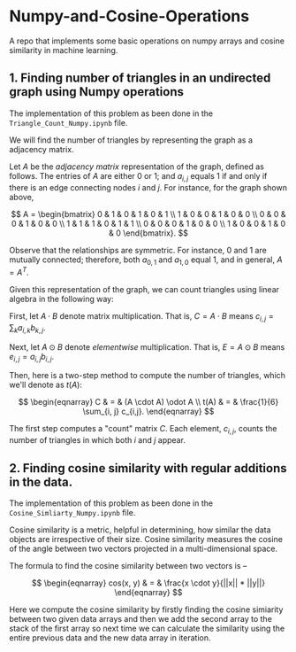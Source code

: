 # Numpy-and-Cosine-Operations
A repo that implements some basic operations on numpy arrays and cosine similarity in machine learning.

 ## 1. Finding number of triangles in an undirected graph using Numpy operations
 The implementation of this problem as been done in the `Triangle_Count_Numpy.ipynb` file.
 
We will find the number of triangles by representing the graph as a adjacency matrix.

Let $A$ be the _adjacency matrix_ representation of the graph, defined as follows. The entries of $A$ are either 0 or 1; and $a_{i,j}$ equals 1 if and only if there is an edge connecting nodes $i$ and $j$. For instance, for the graph shown above,

$$
A = \begin{bmatrix}
        0 & 1 & 0 & 1 & 0 & 1 \\
        1 & 0 & 0 & 1 & 0 & 0 \\
        0 & 0 & 0 & 1 & 0 & 0 \\
        1 & 1 & 1 & 0 & 1 & 1 \\
        0 & 0 & 0 & 1 & 0 & 0 \\
        1 & 0 & 0 & 1 & 0 & 0
    \end{bmatrix}.
$$

Observe that the relationships are symmetric. For instance, 0 and 1 are mutually connected; therefore, both $a_{0,1}$ and $a_{1, 0}$ equal 1, and in general, $A = A^T$.

Given this representation of the graph, we can count triangles using linear algebra in the following way:

First, let $A \cdot B$ denote matrix multiplication. That is, $C = A \cdot B$ means $c_{i,j} = \sum_k a_{i,k} b_{k, j}$.

Next, let $A \odot B$ denote _elementwise_ multiplication. That is, $E = A \odot B$ means $e_{i, j} = a_{i, j} b_{i, j}$.

Then, here is a two-step method to compute the number of triangles, which we'll denote as $t(A)$:

$$
\begin{eqnarray}
       C & = & (A \cdot A) \odot A \\
    t(A) & = & \frac{1}{6} \sum_{i, j} c_{i,j}.
\end{eqnarray}
$$

The first step computes a "count" matrix $C$. Each element, $c_{i,j}$, counts the number of triangles in which both $i$ and $j$ appear.


 ## 2. Finding cosine similarity with regular additions in the data.
 The implementation of this problem as been done in the `Cosine_Simliarty_Numpy.ipynb` file.
 
 Cosine similarity is a metric, helpful in determining, how similar the data objects are irrespective of their size.
 Cosine similarity measures the cosine of the angle between two vectors projected in a multi-dimensional space.
 
 The formula to find the cosine similarity between two vectors is –
 
 $$ \begin{eqnarray} cos(x, y) & = & \frac{x \cdot y}{||x|| * ||y||} \end{eqnarray} $$
 
 Here we compute the cosine similarity by firstly finding the cosine simiarity between two given data arrays and then we add the second array to the stack of the first array so next time we can calculate the similarity using the entire previous data and the new data array in iteration.
